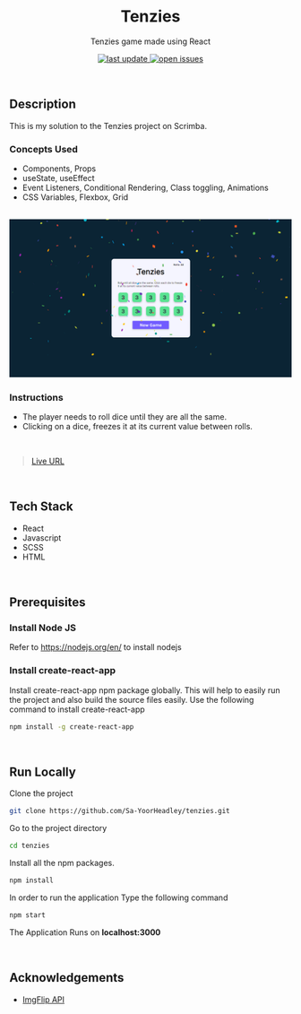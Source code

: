 <div align="center">

  <h1>Tenzies</h1>
  
  <p>
    Tenzies game made using React
  </p>
  
<!-- Badges -->
<p>
  <a href="">
    <img src="https://img.shields.io/github/last-commit/Sa-YoorHeadley/tenzies" alt="last update" />
  </a>
  <a href="https://github.com/Sa-YoorHeadley/tenzies/issues/">
    <img src="https://img.shields.io/github/issues/Sa-YoorHeadley/tenzies" alt="open issues" />
  </a>
</p>
</div>

<br />

## Description 
This is my solution to the Tenzies project on Scrimba. 

  
### Concepts Used
- Components, Props
- useState, useEffect
- Event Listeners, Conditional Rendering, Class toggling, Animations
- CSS Variables, Flexbox, Grid


<br />

<!-- Screenshot -->
<div align="center"> 
  <img src="https://github.com/Sa-YoorHeadley/tenzies/blob/main/assets/Preview.PNG?raw=true" alt="screenshot" />
</div>

### Instructions 
- The player needs to roll dice until they are all the same. 
- Clicking on a dice, freezes it at its current value between rolls.
  
<br />

> [Live URL](https://sa-yoorheadley.github.io/tenzies/)

<br />

<!-- TechStack -->
## Tech Stack
  <ul>
    <li>React</li>
    <li>Javascript</li>
    <li>SCSS</li>
    <li>HTML</li>
  </ul>
 <br />

## Prerequisites

### Install Node JS
Refer to https://nodejs.org/en/ to install nodejs

### Install create-react-app
Install create-react-app npm package globally. This will help to easily run the project and also build the source files easily. Use the following command to install create-react-app

```bash
npm install -g create-react-app
```

<br />

<!-- Run Locally -->
## Run Locally

Clone the project

```bash
git clone https://github.com/Sa-YoorHeadley/tenzies.git
```

Go to the project directory

```bash
cd tenzies
```

Install all the npm packages. 

```bash
npm install
```

In order to run the application Type the following command

```bash
npm start
```

The Application Runs on **localhost:3000**

<br />

<!-- Acknowledgements -->
## Acknowledgements

- [ImgFlip API](https://api.imgflip.com/)
